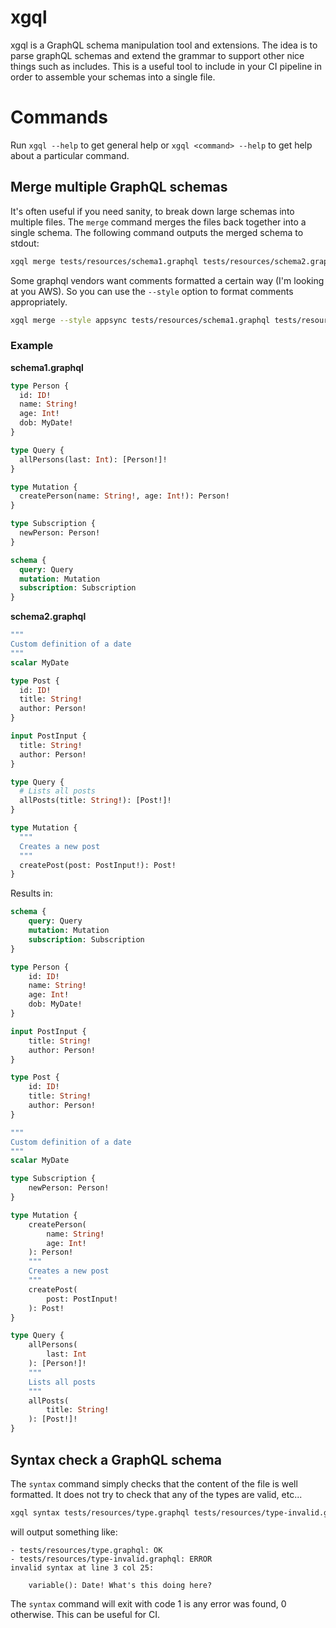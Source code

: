 # xgql

xgql is a GraphQL schema manipulation tool and extensions. The idea is to parse graphQL schemas and extend the grammar to support other nice things such as includes. This is a useful tool to include in your CI pipeline in order to assemble your schemas into a single file.

# Commands

Run `xgql --help` to get general help or `xgql <command> --help` to get help about a particular command.

## Merge multiple GraphQL schemas

It's often useful if you need sanity, to break down large schemas into multiple files. The `merge` command merges the files back together into a single schema. The following command outputs the merged schema to stdout:

```bash
xgql merge tests/resources/schema1.graphql tests/resources/schema2.graphql
```

Some graphql vendors want comments formatted a certain way (I'm looking at you AWS). So you can use the `--style` option to format comments appropriately.

```bash
xgql merge --style appsync tests/resources/schema1.graphql tests/resources/schema2.graphql
```

### Example

**schema1.graphql**

```graphql
type Person {
  id: ID!
  name: String!
  age: Int!
  dob: MyDate!
}

type Query {
  allPersons(last: Int): [Person!]!
}

type Mutation {
  createPerson(name: String!, age: Int!): Person!
}

type Subscription {
  newPerson: Person!
}

schema {
  query: Query
  mutation: Mutation
  subscription: Subscription
}
```

**schema2.graphql**

```graphql
"""
Custom definition of a date
"""
scalar MyDate

type Post {
  id: ID!
  title: String!
  author: Person!
}

input PostInput {
  title: String!
  author: Person!
}

type Query {
  # Lists all posts
  allPosts(title: String!): [Post!]!
}

type Mutation {
  """
  Creates a new post
  """
  createPost(post: PostInput!): Post!
}
```

Results in:

```graphql
schema {
    query: Query
    mutation: Mutation
    subscription: Subscription
}

type Person {
    id: ID!
    name: String!
    age: Int!
    dob: MyDate!
}

input PostInput {
    title: String!
    author: Person!
}

type Post {
    id: ID!
    title: String!
    author: Person!
}

"""
Custom definition of a date
"""
scalar MyDate

type Subscription {
    newPerson: Person!
}

type Mutation {
    createPerson(
        name: String!
        age: Int!
    ): Person!
    """
    Creates a new post
    """
    createPost(
        post: PostInput!
    ): Post!
}

type Query {
    allPersons(
        last: Int
    ): [Person!]!
    """
    Lists all posts
    """
    allPosts(
        title: String!
    ): [Post!]!
}
```

## Syntax check a GraphQL schema

The `syntax` command simply checks that the content of the file is well formatted. It does not try to check that any of the types are valid, etc...

```bash
xgql syntax tests/resources/type.graphql tests/resources/type-invalid.graphql
```

will output something like:

```
- tests/resources/type.graphql: OK
- tests/resources/type-invalid.graphql: ERROR
invalid syntax at line 3 col 25:

    variable(): Date! What's this doing here?
```

The `syntax` command will exit with code 1 is any error was found, 0 otherwise. This can be useful for CI.


